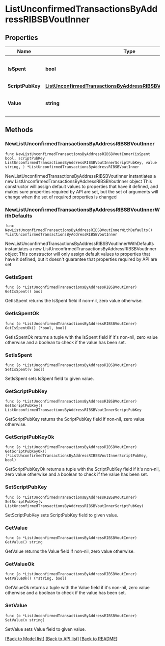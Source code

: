 # ListUnconfirmedTransactionsByAddressRIBSBVoutInner

## Properties

Name | Type | Description | Notes
------------ | ------------- | ------------- | -------------
**IsSpent** | **bool** | Defines whether the output is spent or not. | 
**ScriptPubKey** | [**ListUnconfirmedTransactionsByAddressRIBSBVoutInnerScriptPubKey**](ListUnconfirmedTransactionsByAddressRIBSBVoutInnerScriptPubKey.md) |  | 
**Value** | **string** | Represents the sent/received amount. | 

## Methods

### NewListUnconfirmedTransactionsByAddressRIBSBVoutInner

`func NewListUnconfirmedTransactionsByAddressRIBSBVoutInner(isSpent bool, scriptPubKey ListUnconfirmedTransactionsByAddressRIBSBVoutInnerScriptPubKey, value string, ) *ListUnconfirmedTransactionsByAddressRIBSBVoutInner`

NewListUnconfirmedTransactionsByAddressRIBSBVoutInner instantiates a new ListUnconfirmedTransactionsByAddressRIBSBVoutInner object
This constructor will assign default values to properties that have it defined,
and makes sure properties required by API are set, but the set of arguments
will change when the set of required properties is changed

### NewListUnconfirmedTransactionsByAddressRIBSBVoutInnerWithDefaults

`func NewListUnconfirmedTransactionsByAddressRIBSBVoutInnerWithDefaults() *ListUnconfirmedTransactionsByAddressRIBSBVoutInner`

NewListUnconfirmedTransactionsByAddressRIBSBVoutInnerWithDefaults instantiates a new ListUnconfirmedTransactionsByAddressRIBSBVoutInner object
This constructor will only assign default values to properties that have it defined,
but it doesn't guarantee that properties required by API are set

### GetIsSpent

`func (o *ListUnconfirmedTransactionsByAddressRIBSBVoutInner) GetIsSpent() bool`

GetIsSpent returns the IsSpent field if non-nil, zero value otherwise.

### GetIsSpentOk

`func (o *ListUnconfirmedTransactionsByAddressRIBSBVoutInner) GetIsSpentOk() (*bool, bool)`

GetIsSpentOk returns a tuple with the IsSpent field if it's non-nil, zero value otherwise
and a boolean to check if the value has been set.

### SetIsSpent

`func (o *ListUnconfirmedTransactionsByAddressRIBSBVoutInner) SetIsSpent(v bool)`

SetIsSpent sets IsSpent field to given value.


### GetScriptPubKey

`func (o *ListUnconfirmedTransactionsByAddressRIBSBVoutInner) GetScriptPubKey() ListUnconfirmedTransactionsByAddressRIBSBVoutInnerScriptPubKey`

GetScriptPubKey returns the ScriptPubKey field if non-nil, zero value otherwise.

### GetScriptPubKeyOk

`func (o *ListUnconfirmedTransactionsByAddressRIBSBVoutInner) GetScriptPubKeyOk() (*ListUnconfirmedTransactionsByAddressRIBSBVoutInnerScriptPubKey, bool)`

GetScriptPubKeyOk returns a tuple with the ScriptPubKey field if it's non-nil, zero value otherwise
and a boolean to check if the value has been set.

### SetScriptPubKey

`func (o *ListUnconfirmedTransactionsByAddressRIBSBVoutInner) SetScriptPubKey(v ListUnconfirmedTransactionsByAddressRIBSBVoutInnerScriptPubKey)`

SetScriptPubKey sets ScriptPubKey field to given value.


### GetValue

`func (o *ListUnconfirmedTransactionsByAddressRIBSBVoutInner) GetValue() string`

GetValue returns the Value field if non-nil, zero value otherwise.

### GetValueOk

`func (o *ListUnconfirmedTransactionsByAddressRIBSBVoutInner) GetValueOk() (*string, bool)`

GetValueOk returns a tuple with the Value field if it's non-nil, zero value otherwise
and a boolean to check if the value has been set.

### SetValue

`func (o *ListUnconfirmedTransactionsByAddressRIBSBVoutInner) SetValue(v string)`

SetValue sets Value field to given value.



[[Back to Model list]](../README.md#documentation-for-models) [[Back to API list]](../README.md#documentation-for-api-endpoints) [[Back to README]](../README.md)


